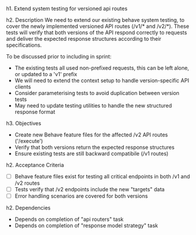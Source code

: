 h1. Extend system testing for versioned api routes

h2. Description
We need to extend our existing behave system testing, to cover the newly implemented versioned API routes (/v1/* and /v2/*). These tests will verify that both versions of the API respond correctly to requests and deliver the expected response structures according to their specifications.

To be discussed prior to including in sprint:
* The existing tests all used non-prefixed requests, this can be left alone, or updated to a 'v1' prefix
* We will need to extend the context setup to handle version-specific API clients
* Consider parameterising tests to avoid duplication between version tests
* May need to update testing utilities to handle the new structured response format

h3. Objectives
* Create new Behave feature files for the affected /v2 API routes ('/execute')
* Verify that both versions return the expected response structures
* Ensure existing tests are still backward compatibile (/v1 routes)

h2. Acceptance Criteria
* [ ] Behave feature files exist for testing all critical endpoints in both /v1 and /v2 routes
* [ ] Tests verify that /v2 endpoints include the new "targets" data
* [ ] Error handling scenarios are covered for both versions

h2. Dependencies
* Depends on completion of "api routers" task
* Depends on completion of "response model strategy" task
